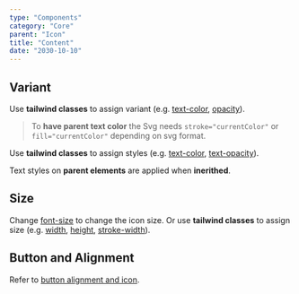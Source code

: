 ```yaml
---
type: "Components"
category: "Core"
parent: "Icon"
title: "Content"
date: "2030-10-10"
---
```


## Variant

Use **tailwind classes** to assign variant (e.g. [text-color](https://tailwindcss.com/docs/text-color), [opacity](https://tailwindcss.com/docs/opacity)).

> To **have parent text color** the Svg needs `stroke="currentColor"` or `fill="currentColor"` depending on svg format.

<demo>
  <demoinline src="demos/components/icon/variant">
  </demoinline>
</demo>

Use **tailwind classes** to assign styles (e.g. [text-color](https://tailwindcss.com/docs/text-color), [text-opacity](https://tailwindcss.com/docs/text-opacity)).

Text styles on **parent elements** are applied when **inerithed**.

<demo>
  <demoinline src="demos/components/icon/variant-inverse">
  </demoinline>
</demo>

## Size

Change [font-size](https://tailwindcss.com/docs/font-size) to change the icon size. Or use **tailwind classes** to assign size (e.g. [width](https://tailwindcss.com/docs/width), [height](https://tailwindcss.com/docs/height), [stroke-width](https://tailwindcss.com/docs/stroke-width)).

<demo>
  <demoinline src="demos/components/icon/size">
  </demoinline>
</demo>

## Button and Alignment

Refer to [button alignment and icon](/components/button/content#alignment-and-icon).
